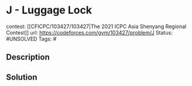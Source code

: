 # J - Luggage Lock

contest: [[CFICPC/103427/103427|The 2021 ICPC Asia Shenyang Regional Contest]]
url: https://codeforces.com/gym/103427/problem/J
Status: #UNSOLVED
Tags: #

## Description

## Solution

